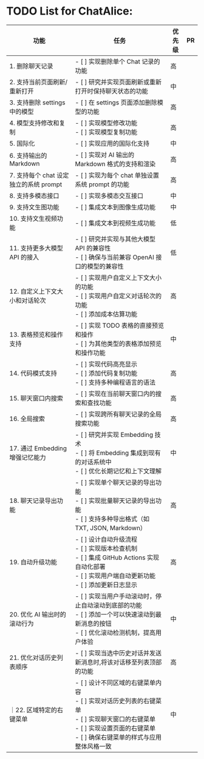 # TODO List for ChatAlice:

| 功能 | 任务 | 优先级 | PR |
|------|------|--------|--------|
| 1. 删除聊天记录 | - [ ] 实现删除单个 Chat 记录的功能 | 高 |
| 2. 支持当前页面刷新/重新打开 | - [ ] 研究并实现页面刷新或重新打开时保持聊天状态的功能 | 中 |
| 3. 支持删除 settings 中的模型 | - [ ] 在 settings 页面添加删除模型的功能 | 高 |
| 4. 模型支持修改和复制 | - [ ] 实现模型修改功能<br>- [ ] 实现模型复制功能 | 高 |
| 5. 国际化 | - [ ] 实现应用的国际化支持 | 中 |
| 6. 支持输出的 Markdown | - [ ] 实现对 AI 输出的 Markdown 格式的支持和渲染 | 高 |
| 7. 支持每个 chat 设定独立的系统 prompt | - [ ] 实现为每个 chat 单独设置系统 prompt 的功能 | 高 |
| 8. 支持多模态接口 | - [ ] 实现多模态交互接口 | 中 |
| 9. 支持文生图功能 | - [ ] 集成文本到图像生成功能 | 中 |
| 10. 支持文生视频功能 | - [ ] 集成文本到视频生成功能 | 低 |
| 11. 支持更多大模型 API 的接入 | - [ ] 研究并实现与其他大模型 API 的兼容性<br>- [ ] 确保与当前兼容 OpenAI 接口的模型的兼容性 | 低 |
| 12. 自定义上下文大小和对话轮次 | - [ ] 实现用户自定义上下文大小的功能<br>- [ ] 实现用户自定义对话轮次的功能<br>- [ ] 添加成本估算功能 | 高 |
| 13. 表格预览和操作支持 | - [ ] 实现 TODO 表格的直接预览和操作<br>- [ ] 为其他类型的表格添加预览和操作功能 | 中 |
| 14. 代码模式支持 | - [ ] 实现代码高亮显示<br>- [ ] 添加代码复制功能<br>- [ ] 支持多种编程语言的语法 | 高 |
| 15. 聊天窗口内搜索 | - [ ] 实现在当前聊天窗口内的搜索和查找功能 | 高 |
| 16. 全局搜索 | - [ ] 实现跨所有聊天记录的全局搜索功能 | 高 |
| 17. 通过 Embedding 增强记忆能力 | - [ ] 研究并实现 Embedding 技术<br>- [ ] 将 Embedding 集成到现有的对话系统中<br>- [ ] 优化长期记忆和上下文理解 | 中 |
| 18. 聊天记录导出功能 | - [ ] 实现单个聊天记录的导出功能<br>- [ ] 实现批量聊天记录的导出功能<br>- [ ] 支持多种导出格式（如 TXT, JSON, Markdown） | 高 |
| 19. 自动升级功能 | - [ ] 设计自动升级流程<br>- [ ] 实现版本检查机制<br>- [ ] 集成 GitHub Actions 实现自动化部署<br>- [ ] 实现用户端自动更新功能<br>- [ ] 添加更新日志显示 | 高 |
| 20. 优化 AI 输出时的滚动行为 | - [ ] 实现当用户手动滚动时，停止自动滚动到底部的功能<br>- [ ] 添加一个可以快速滚动到最新消息的按钮<br>- [ ] 优化滚动检测机制，提高用户体验 | 中 |
| 21. 优化对话历史列表顺序 | - [ ] 实现当选中历史对话并发送新消息时,将该对话移至列表顶部的功能 | 高 |
｜22. 区域特定的右键菜单 | - [ ] 设计不同区域的右键菜单内容<br>- [ ] 实现对话历史列表的右键菜单<br>- [ ] 实现聊天窗口的右键菜单<br>- [ ] 实现设置页面的右键菜单<br>- [ ] 确保右键菜单的样式与应用整体风格一致 | 中 |
